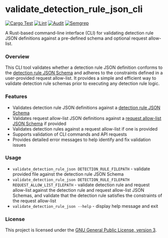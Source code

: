 # validate_detection_rule_json_cli

[![Cargo Test](https://github.com/msayson/validate_detection_rule_json_cli/actions/workflows/test.yaml/badge.svg?branch=main)](https://github.com/msayson/validate_detection_rule_json_cli/actions/workflows/test.yaml) [![Lint](https://github.com/msayson/validate_detection_rule_json_cli/actions/workflows/lint.yaml/badge.svg?branch=main)](https://github.com/msayson/validate_detection_rule_json_cli/actions/workflows/lint.yaml) [![Audit](https://github.com/msayson/validate_detection_rule_json_cli/actions/workflows/audit.yaml/badge.svg?branch=main)](https://github.com/msayson/validate_detection_rule_json_cli/actions/workflows/audit.yaml) [![Semgrep](https://github.com/msayson/validate_detection_rule_json_cli/actions/workflows/semgrep.yaml/badge.svg?branch=main)](https://github.com/msayson/validate_detection_rule_json_cli/actions/workflows/semgrep.yaml)

A Rust-based command-line interface (CLI) for validating detection rule JSON definitions against a pre-defined schema and optional request allow-list.

### Overview

This CLI tool validates whether a detection rule JSON definition conforms to the [detection rule JSON Schema](resources/detection_rule_schema.json) and adheres to the constraints defined in a user-provided request allow-list.  It provides a simple and efficient way to validate detection rule schemas prior to executing any detection rule logic.

### Features

* Validates detection rule JSON definitions against a [detection rule JSON Schema](resources/detection_rule_schema.json)
* Validates request allow-list JSON definitions against a [request allow-list JSON Schema](resources/request_allow_list_schema.json) if provided
* Validates detection rules against a request allow-list if one is provided
* Supports validation of CLI commands and API requests
* Provides detailed error messages to help identify and fix validation issues

### Usage

* `validate_detection_rule_json DETECTION_RULE_FILEPATH` - validate provided file against the detection rule JSON Schema
* `validate_detection_rule_json DETECTION_RULE_FILEPATH REQUEST_ALLOW_LIST_FILEPATH` - validate detection rule and request allow-list against the detection rule and request allow-list JSON Schemas, and validate that the detection rule satisfies the constraints of the request allow-list
* `validate_detection_rule_json --help` - display help message and exit

### License

This project is licensed under the [GNU General Public License, version 3](LICENSE).